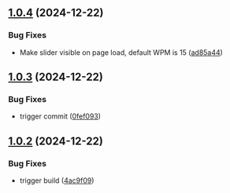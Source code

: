 ## [1.0.4](https://github.com/ikatkov/morse-code/compare/v1.0.3...v1.0.4) (2024-12-22)


### Bug Fixes

* Make slider visible on page load, default WPM is 15 ([ad85a44](https://github.com/ikatkov/morse-code/commit/ad85a44f50ee222ae2ffcb4cec07b19074066099))

## [1.0.3](https://github.com/ikatkov/morse-code/compare/v1.0.2...v1.0.3) (2024-12-22)


### Bug Fixes

* trigger commit ([0fef093](https://github.com/ikatkov/morse-code/commit/0fef093d9e6422c2e9b8c81cba142f3e6a85081b))

## [1.0.2](https://github.com/ikatkov/morse-code/compare/v1.0.1...v1.0.2) (2024-12-22)


### Bug Fixes

* trigger build ([4ac9f09](https://github.com/ikatkov/morse-code/commit/4ac9f092ea8405d308b3e6aaab8c691241581d93))
